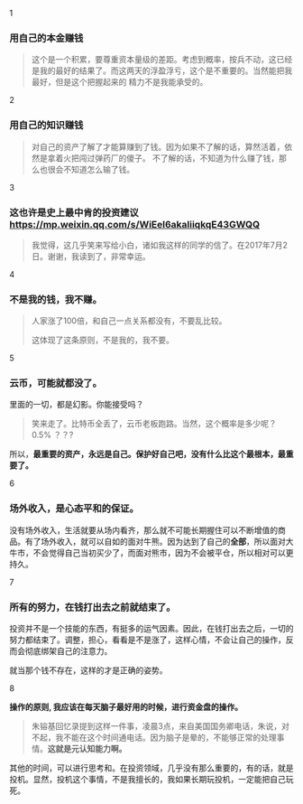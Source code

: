 1
### 用自己的本金赚钱
> 这个是一个积累，要尊重资本量级的差距。考虑到概率，按兵不动，这已经是我的最好的结果了。而这两天的浮盈浮亏，这个是不重要的。当然能把我最好，但是这个把握起来的
> 精力不是我能承受的。
>

2
### 用自己的知识赚钱
> 对自己的资产了解了才能算赚到了钱。因为如果不了解的话，算然活着，依然是拿着火把闯过弹药厂的傻子。
> 不了解的话，不知道为什么赚了钱，那么也很会不知道怎么输了钱。
>

3

### 这也许是史上最中肯的投资建议 https://mp.weixin.qq.com/s/WiEel6akaliiqkqE43GWQQ
> 我觉得，这几乎笑来写给小白，诸如我这样的同学的信了。在2017年7月2日。谢谢，我读到了，非常幸运。

4

### 不是我的钱，我不赚。

> 人家涨了100倍，和自己一点关系都没有，不要乱比较。
>
> 这体现了这条原则，不是我的，我不要。

5

### 云币，可能就都没了。

里面的一切，都是幻影。你能接受吗？

>  笑来走了。比特币全丢了，云币老板跑路。当然，这个概率是多少呢？0.5% ？？?

所以，**最重要的资产，永远是自己。保护好自己吧，没有什么比这个最根本，最重要了。**

6

### 场外收入，是心态平和的保证。

没有场外收入，生活就要从场内看齐，那么就不可能长期握住可以不断增值的商品。有了场外收入，就可以自如的面对牛熊。因为达到了自己的**全部**，所以面对大牛市，不会觉得自己当初买少了，而面对熊市，因为不会被平仓，所以相对可以更持久。

7

### 所有的努力，在钱打出去之前就结束了。

投资并不是一个技能的东西，有挺多的运气因素。因此，在钱打出去之后，一切的努力都结束了。调整，担心，看看是不是涨了，这样心情，不会让自己的操作，反而会彻底绑架自己的注意力。

就当那个钱不存在，这样的才是正确的姿势。

8

**操作的原则, 我应该在每天脑子最好用的时候，进行资金盘的操作。**

> 朱镕基回忆录提到这样一件事，凌晨3点，来自美国国务卿电话，朱说，对不起，我不能在这个时间通电话。因为脑子是晕的，不能够正常的处理事情。**这就是元认知能力啊。**

其他的时间，可以进行思考和。在投资领域，几乎没有那么重要的，有的话，就是投机。显然，投机这个事情，不是我擅长的，我如果长期玩投机，一定能把自己玩死。





